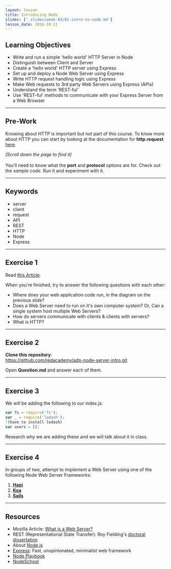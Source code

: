 ```yaml
---
layout: lesson
title: Introducing Node
slides: ['_slides/week-03/01-intro-to-node.md']
lesson_date: 2016-10-11
---
```


## Learning Objectives

- Write and run a simple 'hello world' HTTP Server in Node
- Distinguish between Client and Server
- Create a 'hello world' HTTP server using Express
- Set up and deploy a Node Web Server using Express
- Write HTTP request handling logic using Express
- Make Web requests to 3rd party Web Servers using Express (APIs)
- Understand the term 'REST-ful'
- Use 'REST-ful' methods to communicate with your Express Server from a Web Browser

---

## Pre-Work

Knowing about HTTP is important but not part of this course.
To know more about HTTP you can start by looking at the documentation for
**http.request** [here](https://nodejs.org/dist/latest-v6.x/docs/api/http.html#http_http_methods). 

*(Scroll down the page to find it)*<br /><br />
You'll need to know what the **port** and **protocol** options are for.
Check out the *sample code*. Run it and experiment with it.

---

## Keywords

- server
- client
- request
- API
- REST
- HTTP
- Node
- Express

---

## Exercise 1

Read [this Article](https://webhostinggeeks.com/blog/what-are-web-servers-and-why-are-they-needed/).

When you're finished, try to answer the following questions with each other:
- Where does your web application code run, in the diagram on the previous slide?
- Does a Web Server need to run on it's own computer system? Or, Can a single system
host multiple Web Servers?
- How do servers communicate with clients & clients with servers?
- What is HTTP?

---

## Exercise 2

**Clone this repository**: <br/>
https://github.com/redacademy/adp-node-server-intro.git

Open **Question.md** and answer each of them.

---

## Exercise 3

We will be adding the following to our index.js:

```js
var fs = require('fs');
var _ = require('lodash');
!(have to install lodash)
var users = [];
```

Research why we are adding these and we will talk about it in class.

---

## Exercise 4

In groups of two, attempt to implement a Web Server using one of the following Node Web Server Frameworks:

1. [**Hapi**](http://hapijs.com/)
2. [**Koa**](http://koajs.com/)
3. [**Sails**](http://sailsjs.org/)

---

## Resources

- Mozilla Article: [What is a Web Server?](https://developer.mozilla.org/en-US/Learn/Common_questions/What_is_a_web_server) <br/>
- REST (Representational State Transfer): Roy Fielding's [doctoral dissertation](http://www.ics.uci.edu/~fielding/pubs/dissertation/top.htm)
- About [Node.js](https://nodejs.org/en/about/)
- [Express](https://expressjs.com/): Fast, unopinionated, minimalist web framework
- [Node Playbook](https://github.com/HiFaraz/node-playbook/blob/master/README.md)
- [NodeSchool](http://nodeschool.io/)
